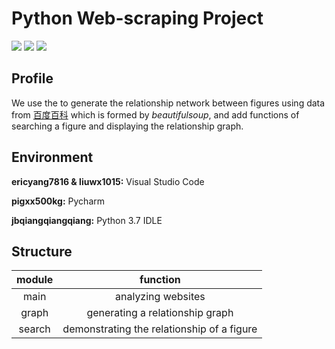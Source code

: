 # Python Web-scraping Project

![](https://img.shields.io/badge/School-CUFE-blue)
![](https://img.shields.io/badge/version-v1.1.0-orange)
![](https://img.shields.io/badge/base-anaconda-brightgreen)


## Profile

We use the to generate the relationship network between figures using data from [百度百科](https://baike.baidu.com) which is formed by *beautifulsoup*, and add functions of searching a figure and displaying the relationship graph.

## Environment

**ericyang7816 & liuwx1015:** Visual Studio Code

**pigxx500kg:** Pycharm

**jbqiangqiangqiang:** Python 3.7 IDLE

## Structure

|          module          |         function         |
| :----------------------: | :----------------------: |
|  main  |        analyzing websites                  |
| graph  |      generating a relationship graph       |
| search | demonstrating the relationship of a figure |
